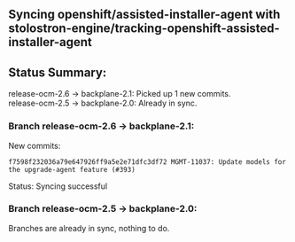 ## Syncing openshift/assisted-installer-agent with stolostron-engine/tracking-openshift-assisted-installer-agent

## Status Summary:

release-ocm-2.6 -> backplane-2.1: Picked up 1 new commits.  
release-ocm-2.5 -> backplane-2.0: Already in sync.  

### Branch release-ocm-2.6 -> backplane-2.1:

New commits:

```
f7598f232036a79e647926ff9a5e2e71dfc3df72 MGMT-11037: Update models for the upgrade-agent feature (#393)
```

Status: Syncing successful

### Branch release-ocm-2.5 -> backplane-2.0:

Branches are already in sync, nothing to do.
